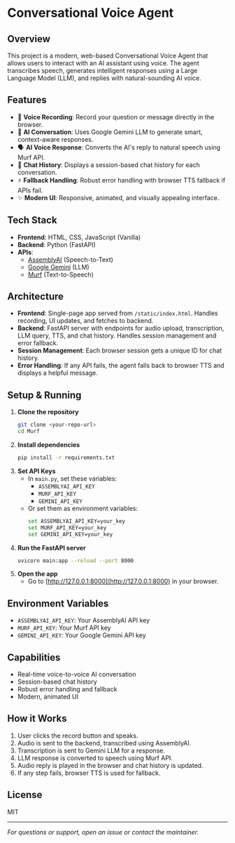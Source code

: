 # Conversational Voice Agent

## Overview
This project is a modern, web-based Conversational Voice Agent that allows users to interact with an AI assistant using voice. The agent transcribes speech, generates intelligent responses using a Large Language Model (LLM), and replies with natural-sounding AI voice.

## Features
- 🎤 **Voice Recording**: Record your question or message directly in the browser.
- 🧠 **AI Conversation**: Uses Google Gemini LLM to generate smart, context-aware responses.
- 🗣️ **AI Voice Response**: Converts the AI's reply to natural speech using Murf API.
- 📝 **Chat History**: Displays a session-based chat history for each conversation.
- ⚡ **Fallback Handling**: Robust error handling with browser TTS fallback if APIs fail.
- ✨ **Modern UI**: Responsive, animated, and visually appealing interface.

## Tech Stack
- **Frontend**: HTML, CSS, JavaScript (Vanilla)
- **Backend**: Python (FastAPI)
- **APIs**:
  - [AssemblyAI](https://www.assemblyai.com/) (Speech-to-Text)
  - [Google Gemini](https://ai.google.dev/) (LLM)
  - [Murf](https://murf.ai/) (Text-to-Speech)

## Architecture
- **Frontend**: Single-page app served from `/static/index.html`. Handles recording, UI updates, and fetches to backend.
- **Backend**: FastAPI server with endpoints for audio upload, transcription, LLM query, TTS, and chat history. Handles session management and error fallback.
- **Session Management**: Each browser session gets a unique ID for chat history.
- **Error Handling**: If any API fails, the agent falls back to browser TTS and displays a helpful message.

## Setup & Running
1. **Clone the repository**
   ```bash
   git clone <your-repo-url>
   cd Murf
   ```
2. **Install dependencies**
   ```bash
   pip install -r requirements.txt
   ```
3. **Set API Keys**
   - In `main.py`, set these variables:
     - `ASSEMBLYAI_API_KEY`
     - `MURF_API_KEY`
     - `GEMINI_API_KEY`
   - Or set them as environment variables:
     ```bash
     set ASSEMBLYAI_API_KEY=your_key
     set MURF_API_KEY=your_key
     set GEMINI_API_KEY=your_key
     ```
4. **Run the FastAPI server**
   ```bash
   uvicorn main:app --reload --port 8000
   ```
5. **Open the app**
   - Go to [http://127.0.0.1:8000](http://127.0.0.1:8000) in your browser.

## Environment Variables
- `ASSEMBLYAI_API_KEY`: Your AssemblyAI API key
- `MURF_API_KEY`: Your Murf API key
- `GEMINI_API_KEY`: Your Google Gemini API key

## Capabilities
- Real-time voice-to-voice AI conversation
- Session-based chat history
- Robust error handling and fallback
- Modern, animated UI

## How it Works
1. User clicks the record button and speaks.
2. Audio is sent to the backend, transcribed using AssemblyAI.
3. Transcription is sent to Gemini LLM for a response.
4. LLM response is converted to speech using Murf API.
5. Audio reply is played in the browser and chat history is updated.
6. If any step fails, browser TTS is used for fallback.

## License
MIT

---

*For questions or support, open an issue or contact the maintainer.*

